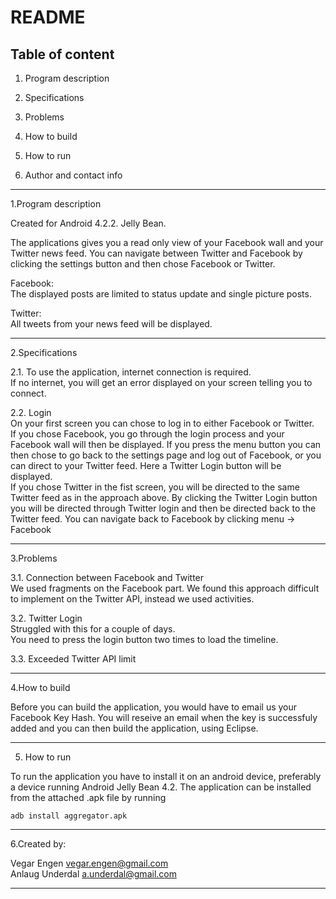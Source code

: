 README
=======
Table of content
---------------------------------
1. Program description

2. Specifications

3. Problems

4. How to build

5. How to run

6. Author and contact info



---------------------------------------
1.Program description  

Created for Android 4.2.2. Jelly Bean.  

The applications gives you a read only view of your Facebook wall and your Twitter news feed. 
You can navigate between Twitter and Facebook by clicking the settings button and then chose Facebook or Twitter.   

Facebook:  
The displayed posts are limited to status update and single picture posts.   

Twitter:   
All tweets from your news feed will be displayed. 

---------------------------------------
2.Specifications  

2.1. To use the application, internet connection is required.   
If no internet, you will get an error displayed on your screen telling you to connect.   

2.2. Login  
On your first screen you can chose to log in to either Facebook or Twitter.   
If you chose Facebook, you go through the login process and your Facebook wall will then be displayed. If you press the menu button you can then chose to go back to the settings page and log out of Facebook, or you can direct to your Twitter feed. Here a Twitter Login button will be displayed.   
If you chose Twitter in the fist screen, you will be directed to the same Twitter feed as in the approach above. By clicking the Twitter Login button you will be directed through Twitter login and then be directed back to the Twitter feed. You can navigate back to Facebook by clicking menu -> Facebook    

---------------------------------------
3.Problems  

3.1. Connection between Facebook and Twitter   
We used fragments on the Facebook part. We found this approach difficult to implement on the Twitter API, instead we used activities.   

3.2. Twitter Login  
Struggled with this for a couple of days.   
You need to press the login button two times to load the timeline.

3.3. Exceeded Twitter API limit    

---------------------------------------
4.How to build  

Before you can build the application, you would have to email us your Facebook Key Hash. You will reseive an email when the key is successfuly added and you can then build the application, using Eclipse.   


---------------------------------------
5. How to run

To run the application you have to install it on an android device, preferably a device running Android Jelly Bean 4.2. The application can be installed from the attached .apk file by running
	
	adb install aggregator.apk

---------------------------------------
6.Created by:

Vegar Engen 		vegar.engen@gmail.com  
Anlaug Underdal 	a.underdal@gmail.com  

--------------------------------------
